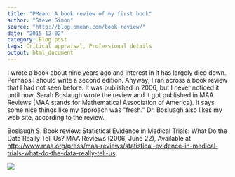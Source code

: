 ```yaml
---
title: "PMean: A book review of my first book"
author: "Steve Simon"
source: "http://blog.pmean.com/book-review/"
date: "2015-12-02"
category: Blog post
tags: Critical appraisal, Professional details
output: html_document
---
```


I wrote a book about nine years ago and interest in it has largely died
down. Perhaps I should write a second edition. Anyway, I ran across a
book review that I had not seen before. It was published in 2006, but I
never noticed it until now. Sarah Boslaugh wrote the review and it got
published in MAA Reviews (MAA stands for Mathematical Association of
America). It says some nice things like my approach was "fresh." Dr.
Bosluagh also likes my web site, according to the review.

<!---More--->

Boslaugh S. Book review: Statistical Evidence in Medical Trials: What Do
the Data Really Tell Us? MAA Reviews (2006, June 22), Available at
<http://www.maa.org/press/maa-reviews/statistical-evidence-in-medical-trials-what-do-the-data-really-tell-us>.

![](../../web/images/book-review01.png)




